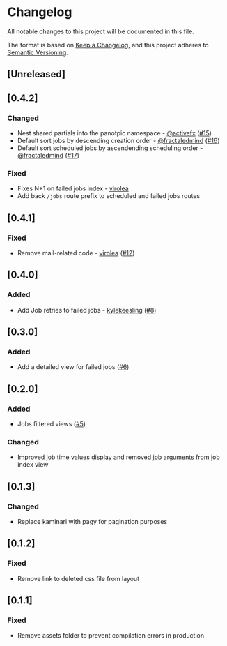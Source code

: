 # Changelog

All notable changes to this project will be documented in this file.

The format is based on [Keep a Changelog](https://keepachangelog.com/en/1.1.0/),
and this project adheres to [Semantic Versioning](https://semver.org/spec/v2.0.0.html).

## [Unreleased]

## [0.4.2]

### Changed

- Nest shared partials into the panotpic namespace - [@activefx](https://github.com/activefx) ([#15](https://github.com/virolea/panoptic/pull/15))
- Default sort jobs by descending creation order - [@fractaledmind](https://github.com/fractaledmind) ([#16](https://github.com/virolea/panoptic/pull/16))
- Default sort scheduled jobs by ascendending scheduling order - [@fractaledmind](https://github.com/fractaledmind) ([#17](https://github.com/virolea/panoptic/pull/17))

### Fixed

- Fixes N+1 on failed jobs index - [virolea](https://github.com/virolea)
- Add back `/jobs` route prefix to scheduled and failed jobs routes

## [0.4.1]

### Fixed

- Remove mail-related code - [virolea](https://github.com/virolea) ([#12](https://github.com/virolea/panoptic/pull/12))

## [0.4.0]

### Added

- Add Job retries to failed jobs - [kylekeesling](https://github.com/kylekeesling) ([#8](https://github.com/virolea/panoptic/pull/8))

## [0.3.0]

### Added

- Add a detailed view for failed jobs ([#6](https://github.com/virolea/panoptic/pull/6))

## [0.2.0]

### Added

- Jobs filtered views ([#5](https://github.com/virolea/panoptic/pull/5))

### Changed

- Improved job time values display and removed job arguments from job index view

## [0.1.3]

### Changed

- Replace kaminari with pagy for pagination purposes

## [0.1.2]

### Fixed

- Remove link to deleted css file from layout

## [0.1.1]

### Fixed

- Remove assets folder to prevent compilation errors in production

